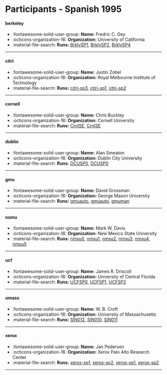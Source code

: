 # Participants - Spanish 1995 

#### berkeley
 - :fontawesome-solid-user-group: **Name:** Fredric C. Gey
 - :octicons-organization-16: **Organization:** University of California
 - :material-file-search: **Runs:** [BrklySP1](./runs.md#brklysp1), [BrklySP2](./runs.md#brklysp2), [BrklySP4](./runs.md#brklysp4) 

---
#### citri
 - :fontawesome-solid-user-group: **Name:** Justin Zobel
 - :octicons-organization-16: **Organization:** Royal Melbourne Institute of Technology
 - :material-file-search: **Runs:** [citri-sp3](./runs.md#citri-sp3), [citri-sp1](./runs.md#citri-sp1), [citri-sp2](./runs.md#citri-sp2) 

---
#### cornell
 - :fontawesome-solid-user-group: **Name:** Chris Buckley
 - :octicons-organization-16: **Organization:** Cornell University
 - :material-file-search: **Runs:** [CrnlSE](./runs.md#crnlse), [CrnlSE](./runs.md#crnlse) 

---
#### dublin
 - :fontawesome-solid-user-group: **Name:** Alan Smeaton
 - :octicons-organization-16: **Organization:** Dublin City University  
 - :material-file-search: **Runs:** [DCUSP0](./runs.md#dcusp0), [DCUSP0](./runs.md#dcusp0) 

---
#### gmu
 - :fontawesome-solid-user-group: **Name:** David Grossman
 - :octicons-organization-16: **Organization:** George Mason University
 - :material-file-search: **Runs:** [gmuauto](./runs.md#gmuauto), [gmuauto](./runs.md#gmuauto), [gmuman](./runs.md#gmuman) 

---
#### nsmu
 - :fontawesome-solid-user-group: **Name:** Mark W. Davis
 - :octicons-organization-16: **Organization:** New Mexico State University 
 - :material-file-search: **Runs:** [nmsu0](./runs.md#nmsu0), [nmsu1](./runs.md#nmsu1), [nmsu2](./runs.md#nmsu2), [nmsu3](./runs.md#nmsu3), [nmsu4](./runs.md#nmsu4), [nmsu5](./runs.md#nmsu5) 

---
#### ucf
 - :fontawesome-solid-user-group: **Name:** James R. Driscoll
 - :octicons-organization-16: **Organization:** University of Central Florida
 - :material-file-search: **Runs:** [UCFSP0](./runs.md#ucfsp0), [UCFSP1](./runs.md#ucfsp1), [UCFSP2](./runs.md#ucfsp2) 

---
#### umass
 - :fontawesome-solid-user-group: **Name:** W. B. Croft
 - :octicons-organization-16: **Organization:** University of Massachusetts
 - :material-file-search: **Runs:** [SIN012](./runs.md#sin012), [SIN010](./runs.md#sin010), [SIN011](./runs.md#sin011) 

---
#### xerox
 - :fontawesome-solid-user-group: **Name:** Jan Pedersen
 - :octicons-organization-16: **Organization:** Xerox Palo Alto Research Center
 - :material-file-search: **Runs:** [xerox-sp1](./runs.md#xerox-sp1), [xerox-sp2](./runs.md#xerox-sp2), [xerox-sp1](./runs.md#xerox-sp1), [xerox-sp2](./runs.md#xerox-sp2) 

---
